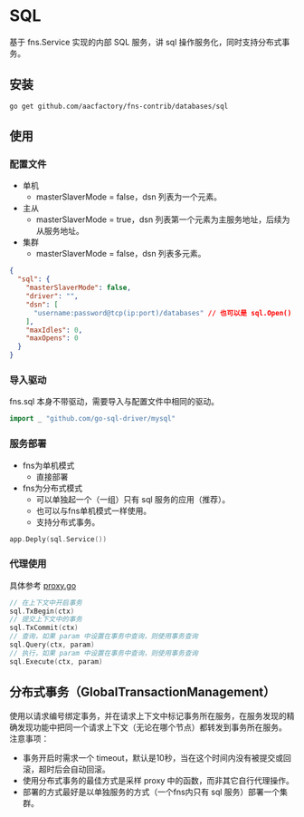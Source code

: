 # SQL

基于 fns.Service 实现的内部 SQL 服务，讲 sql 操作服务化，同时支持分布式事务。

## 安装

```shell
go get github.com/aacfactory/fns-contrib/databases/sql
```

## 使用

### 配置文件

* 单机
    * masterSlaverMode = false，dsn 列表为一个元素。
* 主从
    * masterSlaverMode = true，dsn 列表第一个元素为主服务地址，后续为从服务地址。
* 集群
    * masterSlaverMode = false，dsn 列表多元素。

```json
{
  "sql": {
    "masterSlaverMode": false,
    "driver": "",
    "dsn": [
      "username:password@tcp(ip:port)/databases" // 也可以是 sql.Open() 中的参数值
    ],
    "maxIdles": 0,
    "maxOpens": 0
  }
}
```

### 导入驱动

fns.sql 本身不带驱动，需要导入与配置文件中相同的驱动。

```go
import _ "github.com/go-sql-driver/mysql"
```

### 服务部署

* fns为单机模式
    * 直接部署
* fns为分布式模式
    * 可以单独起一个（一组）只有 sql 服务的应用（推荐）。
    * 也可以与fns单机模式一样使用。
    * 支持分布式事务。

```go
app.Deply(sql.Service())
```

### 代理使用

具体参考 [proxy.go](https://github.com/aacfactory/fns-contrib/tree/main/databases/sql/proxy.go)
```go
// 在上下文中开启事务
sql.TxBegin(ctx)
// 提交上下文中的事务
sql.TxCommit(ctx)
// 查询，如果 param 中设置在事务中查询，则使用事务查询
sql.Query(ctx, param)
// 执行，如果 param 中设置在事务中查询，则使用事务查询
sql.Execute(ctx, param)
```
## 分布式事务（GlobalTransactionManagement）

使用以请求编号绑定事务，并在请求上下文中标记事务所在服务，在服务发现的精确发现功能中把同一个请求上下文（无论在哪个节点）都转发到事务所在服务。<br/>
注意事项：

* 事务开启时需求一个 timeout，默认是10秒，当在这个时间内没有被提交或回滚，超时后会自动回滚。
* 使用分布式事务的最佳方式是采样 proxy 中的函数，而非其它自行代理操作。
* 部署的方式最好是以单独服务的方式（一个fns内只有 sql 服务）部署一个集群。
